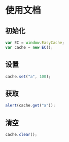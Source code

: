 # 使用文档

## 初始化

```js
var EC = window.EasyCache;
var cache = new EC();
```

## 设置

```js
cache.set("a", 100);
```

## 获取

```js
alert(cache.get("a"));
```

## 清空

```js
cache.clear();
```
